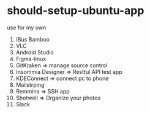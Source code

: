 # should-setup-ubuntu-app
use for my own

1. IBus Bamboo
2. VLC
3. Android Studio
4. Figma-linux
5. GitKraken => manage source control
6. Insommia Designer => Restful API test app
7. KDEConnect => connect pc to phone
8. Mailstrping
9. Remmina => SSH app
10. Shotwell => Organize your photos
11. Slack
